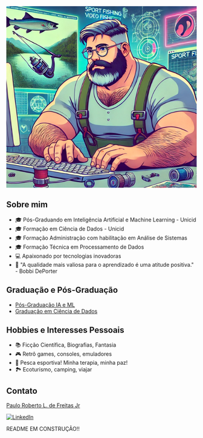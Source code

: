 <img src="images/paulo.jpg" alt="Paulo Freitas Junior" style="max-width: 640px; width: 100%; height: 480px; object-fit: cover;"/>

## Sobre mim

- 🎓 Pós-Graduando em Inteligência Artificial e Machine Learning - Unicid
- 🎓 Formação em Ciência de Dados - Unicid
- 🎓 Formação Administração com habilitação em Análise de Sistemas
- 🎓 Formação Técnica em Processamento de Dados
- 💻 Apaixonado por tecnologias inovadoras
- 🚀 "A qualidade mais valiosa para o aprendizado é uma atitude positiva." - Bobbi DePorter

## Graduação e Pós-Graduação

- [Pós-Graduação IA e ML](certificados/Declaracao_de_Conclusao_Pos.pdf)
- [Graduação em Ciência de Dados](certificados/Diploma_CST.pdf)

## Hobbies e Interesses Pessoais

- 📚 Ficção Científica, Biografias, Fantasia
- 🎮 Retrô games, consoles, emuladores
- 🎣 Pesca esportiva! Minha terapia, minha paz!
- 🏞️ Ecoturismo, camping, viajar

## Contato

<script src="https://platform.linkedin.com/badges/js/profile.js" async defer type="text/javascript"></script>

<div class="badge-base LI-profile-badge" data-locale="pt_BR" data-size="medium" data-theme="dark" data-type="HORIZONTAL" data-vanity="paulofreitasjunior" data-version="v1"><a class="badge-base__link LI-simple-link" href="https://br.linkedin.com/in/paulofreitasjunior?trk=profile-badge">Paulo Roberto L. de Freitas Jr</a></div>            
              
[![LinkedIn](https://img.shields.io/badge/LinkedIn-blue?style=for-the-badge&logo=linkedin)](https://www.linkedin.com/in/paulofreitasjunior/_do_linkedin)


README EM CONSTRUÇÃO!! 